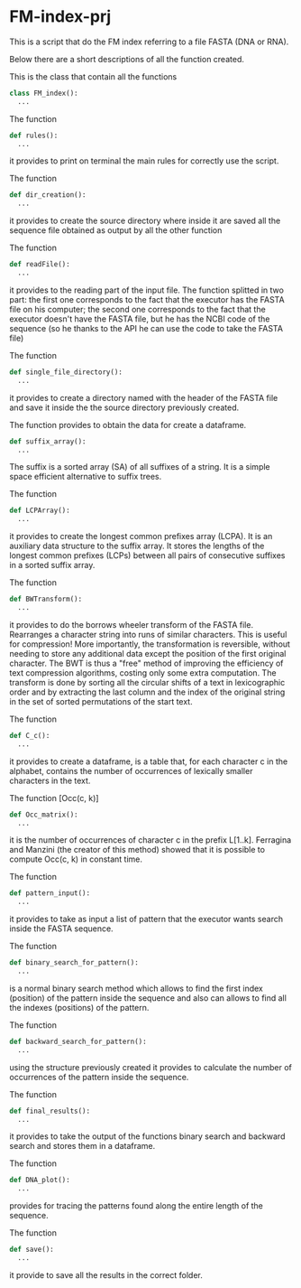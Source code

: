 # FM-index-prj

This is a script that do the FM index referring to a file FASTA (DNA or RNA).

Below there are a short descriptions of all the function created.

This is the class that contain all the functions
```py
class FM_index():
  ...
```

The function
```py
def rules():
  ...
```
it provides to print on terminal the main rules for correctly use the script.

The function 
```py
def dir_creation():
  ...
```
it provides to create the source directory where inside it are saved all the sequence file obtained as output by all the other function

The function 
```py
def readFile():
  ...
```
it provides to the reading part of the input file. The function splitted in two part: the first one corresponds to the fact that the executor has the FASTA file on his computer; the second one corresponds to the fact that the executor doesn't have the FASTA file, but he has the NCBI code of the sequence (so he thanks to the API he can use the code to take the FASTA file)

The function 
```py
def single_file_directory():
  ...
```
it provides to create a directory named with the header of the FASTA file and save it inside the the source directory previously created.

The function provides to obtain the data for create a dataframe. 
```py
def suffix_array():
  ...
```
The suffix is a sorted array (SA) of all suffixes of a string. It is a simple space efficient alternative to suffix trees.

The function
```py
def LCPArray():
  ...
```
it provides to create the longest common prefixes array (LCPA). It is an auxiliary data structure to the suffix array. It stores the lengths of the longest common prefixes (LCPs) between all pairs of consecutive suffixes in a sorted suffix array.

The function
```py
def BWTransform():
  ...
```
it provides to do the borrows wheeler transform of the FASTA file. Rearranges a character string into runs of similar characters. This is useful for compression! More importantly, the transformation is reversible, without needing to store any additional data except the position of the first original character. The BWT is thus a "free" method of improving the efficiency of text compression algorithms, costing only some extra computation.
The transform is done by sorting all the circular shifts of a text in lexicographic order and by extracting the last column and the index of the original string in the set of sorted permutations of the start text.

The function
```py
def C_c():
  ...
```
it provides to create a dataframe, is a table that, for each character c in the alphabet, contains the number of occurrences of lexically smaller characters in the text.

The function [Occ(c, k)]
```py
def Occ_matrix():
  ...
```
it is the number of occurrences of character c in the prefix L[1..k]. Ferragina and Manzini (the creator of this method) showed that it is possible to compute Occ(c, k) in constant time.

The function 
```py
def pattern_input():
  ...
```
it provides to take as input a list of pattern that the executor wants search inside the FASTA sequence.

The function
```py
def binary_search_for_pattern():
  ...
```
is a normal binary search method which allows to find the first index (position) of the pattern inside the sequence and also can allows to find all the indexes (positions) of the pattern.

The function
```py
def backward_search_for_pattern():
  ...
```
using the structure previously created it provides to calculate the number of occurrences of the pattern inside the sequence.

The function
```py
def final_results():
  ...
```
it provides to take the output of the functions binary search and backward search and stores them in a dataframe.

The function
```py
def DNA_plot():
  ...
```
provides for tracing the patterns found along the entire length of the sequence.

The function
```py
def save():
  ...
```
it provide to save all the results in the correct folder.
